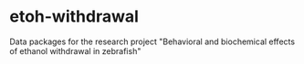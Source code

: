 # etoh-withdrawal
Data packages for the research project "Behavioral and biochemical effects of ethanol withdrawal in zebrafish"
